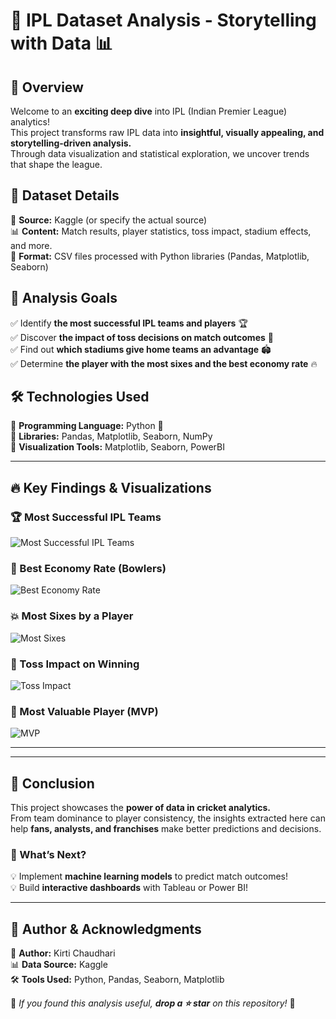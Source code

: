 # 🏏 IPL Dataset Analysis - Storytelling with Data 📊

## 🚀 Overview  
Welcome to an **exciting deep dive** into IPL (Indian Premier League) analytics!  
This project transforms raw IPL data into **insightful, visually appealing, and storytelling-driven analysis.**  
Through data visualization and statistical exploration, we uncover trends that shape the league.  

## 📂 Dataset Details  
📌 **Source:** Kaggle (or specify the actual source)  
📊 **Content:** Match results, player statistics, toss impact, stadium effects, and more.  
📁 **Format:** CSV files processed with Python libraries (Pandas, Matplotlib, Seaborn)  

## 🎯 Analysis Goals  
✅ Identify **the most successful IPL teams and players** 🏆  
✅ Discover **the impact of toss decisions on match outcomes** 🎲  
✅ Find out **which stadiums give home teams an advantage** 🏟️  
✅ Determine **the player with the most sixes and the best economy rate** 🔥  

## 🛠️ Technologies Used  
🔹 **Programming Language:** Python 🐍  
🔹 **Libraries:** Pandas, Matplotlib, Seaborn, NumPy  
🔹 **Visualization Tools:** Matplotlib, Seaborn, PowerBI  

---

## 🔥 Key Findings & Visualizations  

### 🏆 Most Successful IPL Teams  
![Most Successful IPL Teams](Most_Title_Wins.png)  

### 🎯 Best Economy Rate (Bowlers)  
![Best Economy Rate](IPL_Best_economy.png)  

### 💥 Most Sixes by a Player  
![Most Sixes](IPL_most_sixes.png)  

### 🎲 Toss Impact on Winning  
![Toss Impact](Toss_Impact_IPL.png)  

### 🏅 Most Valuable Player (MVP)  
![MVP](MVP_player.png) 

---



---

## 📢 Conclusion  
This project showcases the **power of data in cricket analytics.**  
From team dominance to player consistency, the insights extracted here can help **fans, analysts, and franchises** make better predictions and decisions.  

### 🔮 What’s Next?  
💡 Implement **machine learning models** to predict match outcomes!  
💡 Build **interactive dashboards** with Tableau or Power BI!  

---

## 👤 Author & Acknowledgments  
🚀 **Author:** Kirti Chaudhari  
📊 **Data Source:** Kaggle  
🛠️ **Tools Used:** Python, Pandas, Seaborn, Matplotlib  

📌 _If you found this analysis useful, **drop a ⭐ star** on this repository!_ 🚀  

